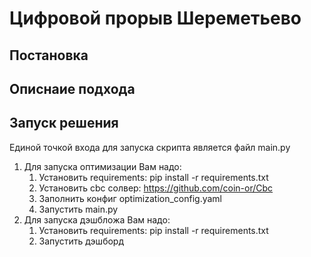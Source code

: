 # Цифровой прорыв Шереметьево
## Постановка

## Описнаие подхода

## Запуск решения
Единой точкой входа для запуска скрипта является файл main.py

1. Для запуска оптимизации Вам надо:
   1. Установить requirements: pip install -r requirements.txt
   2. Установить cbc солвер: https://github.com/coin-or/Cbc
   3. Заполнить конфиг optimization_config.yaml
   4. Запустить main.py
2. Для запуска дэшбложа Вам надо:
   1. Установить requirements: pip install -r requirements.txt
   2. Запустить дэшборд 